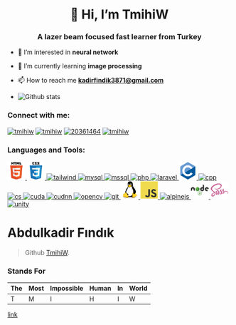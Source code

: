 
<h1 align="center">👋 Hi, I’m TmihiW</h1>
<h3 align="center">A lazer beam focused fast learner from Turkey</h3>

- 👀 I’m interested in **neural network**

- 🌱 I’m currently learning **image processing**
  <!--- [laravel](https://laravel.com/)---> 
- 📫 How to reach me **kadirfindik3871@gmail.com**

- ![Github stats](https://github-readme-stats.vercel.app/api?username=TmihiW)
<h3 align="left">Connect with me:</h3>
<p align="left">
<a href="https://twitter.com/tmihiw" target="blank"><img align="center" src="https://raw.githubusercontent.com/rahuldkjain/github-profile-readme-generator/master/src/images/icons/Social/twitter.svg" alt="tmihiw" height="30" width="40" /></a>
<a href="https://linkedin.com/in/tmihiw" target="blank"><img align="center" src="https://raw.githubusercontent.com/rahuldkjain/github-profile-readme-generator/master/src/images/icons/Social/linked-in-alt.svg" alt="tmihiw" height="30" width="40" /></a>
<a href="https://stackoverflow.com/users/20361464" target="blank"><img align="center" src="https://raw.githubusercontent.com/rahuldkjain/github-profile-readme-generator/master/src/images/icons/Social/stack-overflow.svg" alt="20361464" height="30" width="40" /></a>
<a href="https://instagram.com/tmihiw" target="blank"><img align="center" src="https://raw.githubusercontent.com/rahuldkjain/github-profile-readme-generator/master/src/images/icons/Social/instagram.svg" alt="tmihiw" height="30" width="40" /></a>
</p>

<h3 align="left">Languages and Tools:</h3>
<p align="left"> 
<a href="https://www.w3.org/html/" target="_blank" rel="noreferrer"> <img src="https://raw.githubusercontent.com/devicons/devicon/master/icons/html5/html5-original-wordmark.svg" alt="html5" width="40" height="40"/> </a>
<a href="https://www.w3schools.com/css/" target="_blank" rel="noreferrer"> <img src="https://raw.githubusercontent.com/devicons/devicon/master/icons/css3/css3-original-wordmark.svg" alt="css3" width="40" height="40"/> </a> 
<a href="https://tailwindcss.com/" target="_blank" rel="noreferrer"> <img src="https://tailwindcss.com/favicons/apple-touch-icon.png?v=3" alt="tailwind" width="40" height="40"/> </a> 
<a href="https://www.mysql.com/" target="_blank" rel="noreferrer"> <img src="https://labs.mysql.com/common/themes/sakila/favicon.ico" alt="mysql" width="40" height="40"/> </a>
<a href="https://www.microsoft.com/tr-tr/sql-server/sql-server-2019" target="_blank" rel="noreferrer"> <img src="https://www.freeiconspng.com/uploads/sql-server-icon-png-8.png" alt="mssql" width="40" height="40"/> </a>
<a href="https://www.php.net/" target="_blank" rel="noreferrer"> <img src="https://www.php.net/favicon.svg?v=2" alt="php" width="40" height="40"/> </a>
<a href="https://laravel.com/" target="_blank" rel="noreferrer"> <img src="https://laravel.com/img/favicon/favicon-32x32.png" alt="laravel" width="40" height="40"/> </a>
<a href="https://www.cprogramming.com/" target="_blank" rel="noreferrer"> <img src="https://raw.githubusercontent.com/devicons/devicon/master/icons/c/c-original.svg" alt="c" width="40" height="40"/> </a>
<a href="https://www.w3schools.com/cpp/cpp_intro.asp" target="_blank" rel="noreferrer"> <img src="https://raw.githubusercontent.com/isocpp/logos/master/cpp_logo.png" alt="cpp" width="40" height="40"/> </a>
<a href="https://www.w3schools.com/cs/index.php" target="_blank" rel="noreferrer"> <img src="https://play-lh.googleusercontent.com/uGqP7F-E_eaEwTb3hMz63MWf0YKRSK6n9INBwibBSOrGDg6B3sd-ACuqNrR312ohdQ" alt="cs" width="40" height="40"/> </a>
<a href="https://developer.nvidia.com/cuda-toolkit" target="_blank" rel="noreferrer"> <img src="https://upload.wikimedia.org/wikipedia/en/b/b9/Nvidia_CUDA_Logo.jpg" alt="cuda" width="40" height="40"/> </a>
<a href="https://developer.nvidia.com/cudnn" target="_blank" rel="noreferrer"> <img src="https://tech.amikelive.com/wp-content/uploads/2018/03/cudnn-logo-300x168.png" alt="cudnn" width="40" height="40"/> </a>
<a href="https://opencv.org/" target="_blank" rel="noreferrer"> <img src="https://opencv.org/wp-content/uploads/2022/05/logo.png" alt="opencv" width="40" height="40"/> </a>
<a href="https://git-scm.com/" target="_blank" rel="noreferrer"> <img src="https://www.vectorlogo.zone/logos/git-scm/git-scm-icon.svg" alt="git" width="40" height="40"/> </a>
<a href="https://www.linux.org/" target="_blank" rel="noreferrer"> <img src="https://raw.githubusercontent.com/devicons/devicon/master/icons/linux/linux-original.svg" alt="linux" width="40" height="40"/> </a>
<a href="https://developer.mozilla.org/en-US/docs/Web/JavaScript" target="_blank" rel="noreferrer"> <img src="https://raw.githubusercontent.com/devicons/devicon/master/icons/javascript/javascript-original.svg" alt="javascript" width="40" height="40"/> </a> 
<a href="https://alpinejs.dev/" target="_blank" rel="noreferrer"> <img src="https://alpinejs.dev/favicon.png" alt="alpinejs" width="40" height="40"/> </a>
<a href="https://nodejs.org" target="_blank" rel="noreferrer"> <img src="https://raw.githubusercontent.com/devicons/devicon/master/icons/nodejs/nodejs-original-wordmark.svg" alt="nodejs" width="40" height="40"/> </a>
<a href="https://sass-lang.com" target="_blank" rel="noreferrer"> <img src="https://raw.githubusercontent.com/devicons/devicon/master/icons/sass/sass-original.svg" alt="sass" width="40" height="40"/> </a> 
<a href="https://unity.com/" target="_blank" rel="noreferrer"> <img src="https://www.vectorlogo.zone/logos/unity3d/unity3d-icon.svg" alt="unity" width="40" height="40"/> </a>

# Abdulkadir Fındık

> Github [TmihiW](https://github.com/TmihiW).
### Stands For

| The | Most | Impossible | Human | In | World |
|--|--|--|--|--|--|
| T | M | I | H | I | W|

[link](Libraryfy/README.md)

